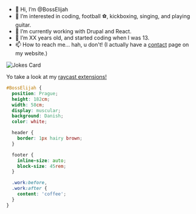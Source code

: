 - 👋 Hi, I’m @BossElijah
- 👀 I’m interested in coding, football ⚽, kickboxing, singing, and playing guitar.
- 🌱 I’m currently working with Drupal and React.
- 💞️ I’m XX years old, and started coding when I was 13.
- 📫 How to reach me... hah, u don't! (I actually have a [contact](bosselijah.github.io/contact) page on my website.)

![Jokes Card](https://readme-jokes.vercel.app/api)

Yo take a look at my [raycast extensions!](https://www.raycast.com/BossElijah)

```css
#BossElijah { 
  position: Prague; 
  height: 182cm;
  width: 58cm;
  display: muscular; 
  background: Danish; 
  color: white;

  header {
    border: 1px hairy brown;
  }

  footer {
    inline-size: auto;
    block-size: 45rem;
  }

  .work:before,
  .work:after {
    content: 'coffee';
  }
}
```
